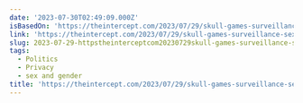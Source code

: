 ```yaml
---
date: '2023-07-30T02:49:09.000Z'
isBasedOn: 'https://theintercept.com/2023/07/29/skull-games-surveillance-sex-workers/'
link: 'https://theintercept.com/2023/07/29/skull-games-surveillance-sex-workers/'
slug: 2023-07-29-httpstheinterceptcom20230729skull-games-surveillance-sex-workers
tags:
  - Politics
  - Privacy
  - sex and gender
title: 'https://theintercept.com/2023/07/29/skull-games-surveillance-sex-workers/'
---
```


